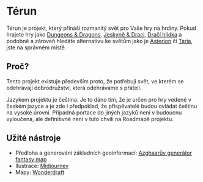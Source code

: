# Térun

Térun je projekt, který přináší rozmanitý svět pro Vaše hry na hrdiny. Pokud hrajete hry jako [Dungeons & Dragons](https://dnd.wizards.com/), [Jeskyně & Draci](https://www.jeskyneadraci.cz/), [Dračí hlídka](https://www.dracihlidka.cz/) a podobně a zároveň hledáte alternativu ke světům jako je [Asterion](https://asterionrpg.cz/) či [Taria](https://obchod.altar.cz/index.php?main_page=index&cPath=1_91&zenid=cm2blhg4q6kvnk3f7sr9ld29p4), jste na správném místě.

## Proč?

Tento projekt existuje především proto, že potřebuji svět, ve kterém se odehrávají dobrodružství, která odehráváme s přáteli.

Jazykem projektu je čeština. Je to dáno tím, že je určen pro hry vedené v českém jazyce a je zde i předpoklad, že přispěvatelé budou ovládat češtinu na vysoké úrovni. Případná portace do jiných jazyků není v budoucnu vyloučena, ale definitivně není v tuto chvíli na Roadmapě projektu.

## Užité nástroje

* Předloha a generování základních geoinformací: [Azghaarův generátor fantasy map](https://azgaar.github.io/Fantasy-Map-Generator/)
* Ilustrace: [Midjourney](https://www.midjourney.com/)
* Mapy: [Wonderdraft](https://www.wonderdraft.net/)
